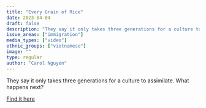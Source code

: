 ```yaml
---
title: "Every Grain of Rice"
date: 2023-04-04
draft: false
description: "They say it only takes three generations for a culture to assimilate. What happens next?"
issue_areas: ["immigration"]
media_types: ["video"]
ethnic_groups: ["vietnamese"]
image: ""
type: regular
author: "Carol Nguyen"
---
```


They say it only takes three generations for a culture to assimilate. What happens next?

[Find it here](https://vimeo.com/225473313)
